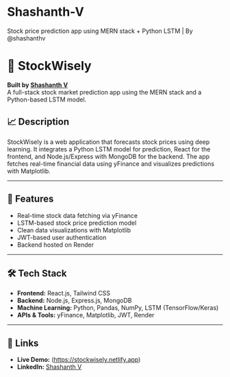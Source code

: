 # Shashanth-V
Stock price prediction app using MERN stack + Python LSTM | By @shashanthv
# 🔮 StockWisely

**Built by [Shashanth V](https://stockwisely.netlify.app)**  
A full-stack stock market prediction app using the MERN stack and a Python-based LSTM model.

## 📈 Description
StockWisely is a web application that forecasts stock prices using deep learning. It integrates a Python LSTM model for prediction, React for the frontend, and Node.js/Express with MongoDB for the backend. The app fetches real-time financial data using yFinance and visualizes predictions with Matplotlib.

---

## 🚀 Features
- Real-time stock data fetching via yFinance
- LSTM-based stock price prediction model
- Clean data visualizations with Matplotlib
- JWT-based user authentication
- Backend hosted on Render

---

## 🛠 Tech Stack
- **Frontend:** React.js, Tailwind CSS  
- **Backend:** Node.js, Express.js, MongoDB  
- **Machine Learning:** Python, Pandas, NumPy, LSTM (TensorFlow/Keras)  
- **APIs & Tools:** yFinance, Matplotlib, JWT, Render

---

## 🔗 Links
- **Live Demo:** (https://stockwisely.netlify.app)
- **LinkedIn:** [Shashanth V](https://www.linkedin.com/in/shashanth-v-55b227334/)
